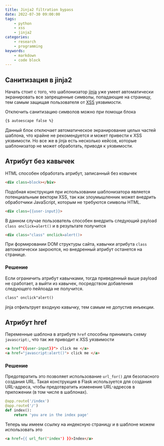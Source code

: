```yaml
---
title: Jinja2 filtration bypass
date: 2022-07-30 09:00:00
tags:
    - python
    - xss
    - jinja2
categories:
    - research
    - programming
keywords:
    - markdown
    - code block
---
```


## Санитизация в jinja2
Начать стоит с того, что шаблонизатор [jinja](https://ru.wikipedia.org/wiki/Jinja) уже умеет автоматически экранировать все запрещенные символы, попадающие на страницу, тем самым защищая пользователя от [XSS](https://habr.com/ru/post/511318/) уязвимости.

Отключить санитизацию символов можно при помощи блока 

```html
{$ autoescape false %}
```

Данный блок отключает автоматическое экранирование целых частей шаблона, что крайне не рекомендуется и может привести к XSS уязвимости. Но все же в jinja есть несколько кейсов, которые шаблонизатор не может обработать, приводя к уязвимости.

## Атрибут без кавычек
HTML способен обработать атрибут, записанный без ковычек
```html
<div class=block></biv>
``` 
Подобная конструкция при использовании шаблонизатора является потенциальным векторм XSS, так как  злоумышленник может внедрить обработчики JavaScript, которым не требуются символы HTML.

```html
<div class={{user-input}}>
```
В данном случае пользователь способен внедрить следующий payload ```class onclick=alert()``` и в результате получится
```html
<div class="class" onclick=alert()>
```
При формировании DOM структуры сайта, кавычки атрибута ```class``` автоматически закроются, но внедренный атрибут останется на странице. 

### Решение
Если ограничить атрибут кавычками, тогда приведенный выше payload не сработает, а выйти из кавычек, посредством добавления следующего пейлоада не получится.
```html
class" onclick"alert()
``` 
jinja отфильтрует входную кавычку, тем самым не допустив инъекции.

## Атрибут href
Переменные шаблона в атрибуте ```href``` способны принимать схему ```javascript:```, что так же приводит к XSS уязвимости
```html
<a href"{{user-input}}"> click me </a>
<a href="javascript:alert()"> click me </a>
```

### Решение
Предотвратить это позволяет использование ```url_for()``` для безопасного создания URL. Такая конструкция в Flask используется для создания URL-адреса, чтобы предотвратить изменение URL-адресов в приложении (в том числе в шаблонах).
```python
@app.route('/index')
@app.route('/')
def index():
    return 'you are in the index page'
```
Теперь мы имеем ссылку на индексную страницу и в шаблоне можем использовать это
```html
<a href={{ url_for('index') }}>Index</a>
```
